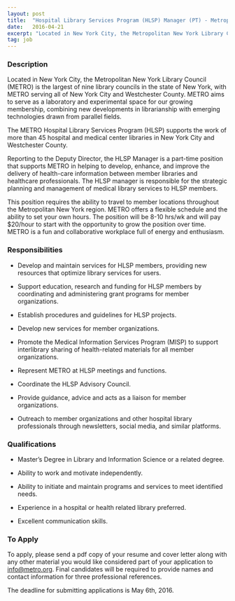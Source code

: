 ```yaml
---
layout: post
title:  "Hospital Library Services Program (HLSP) Manager (PT) - Metropolitan New York Library Council"
date:   2016-04-21
excerpt: "Located in New York City, the Metropolitan New York Library Council (METRO) is the largest of nine library councils in the state of New York, with METRO serving all of New York City and Westchester County. METRO aims to serve as a laboratory and experimental space for our growing membership,..."
tag: job
---
```


### Description   

Located in New York City, the Metropolitan New York Library Council (METRO) is the largest of nine library councils in the state of New York, with METRO serving all of New York City and Westchester County.  METRO aims to serve as a laboratory and experimental space for our growing membership, combining new developments in librarianship with emerging technologies drawn from parallel fields.

The METRO Hospital Library Services Program (HLSP) supports the work of more than 45 hospital and medical center libraries in New York City and Westchester County.

Reporting to the Deputy Director, the HLSP Manager is a part-time position that supports METRO in helping to develop, enhance, and improve the delivery of health-care information between member libraries and healthcare professionals. The HLSP manager is responsible for the strategic planning and  management of medical library services to HLSP members.

This position requires the ability to travel to member locations throughout the Metropolitan New York region. METRO offers a flexible schedule and the ability to set your own hours. The position will be 8-10 hrs/wk and will pay $20/hour to start with the opportunity to grow the position over time. METRO is a fun and collaborative workplace full of energy and enthusiasm.


### Responsibilities   

* Develop and maintain services for HLSP members, providing new resources that optimize library services for users.

* Support education, research and funding for HLSP members by coordinating and administering grant programs for member organizations.

* Establish procedures and guidelines for HLSP projects.

* Develop new services for member organizations.

* Promote the Medical Information Services Program (MISP) to support interlibrary sharing of health-related materials for all member organizations.

* Represent METRO at HLSP meetings and functions.

* Coordinate the HLSP Advisory Council.

* Provide guidance, advice and acts as a liaison for member organizations.

* Outreach to member organizations and other hospital library professionals through newsletters, social media, and similar platforms.


### Qualifications   

* Master’s Degree in Library and Information Science or a related degree.

* Ability to work and motivate independently.

* Ability to initiate and maintain programs and services to meet identified needs.

* Experience in a hospital or health related library preferred.

* Excellent communication skills.








### To Apply   

To apply, please send a pdf copy of your resume and cover letter along with any other material you would like considered part of your application to info@metro.org. Final candidates will be required to provide names and contact information for three professional references.

The deadline for submitting applications is May 6th, 2016. 





